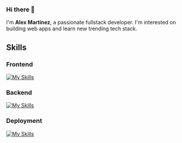 ### Hi there 👋 
I'm **Alex Martinez**, a passionate fullstack developer. I'm interested on building web apps and learn new trending tech stack.

## Skills

### Frontend
[![My Skills](https://skillicons.dev/icons?i=react,js,html,css,bootstrap,tailwind)](https://skillicons.dev)

### Backend

[![My Skills](https://skillicons.dev/icons?i=node,express,python)](https://skillicons.dev)

### Deployment

[![My Skills](https://skillicons.dev/icons?i=docker,git,jenkins)](https://skillicons.dev)

<!--
**aalexmrt/aalexmrt** is a ✨ _special_ ✨ repository because its `README.md` (this file) appears on your GitHub profile.

Here are some ideas to get you started:

- 🔭 I’m currently working on ...
- 🌱 I’m currently learning ...
- 👯 I’m looking to collaborate on ...
- 🤔 I’m looking for help with ...
- 💬 Ask me about ...
- 📫 How to reach me: ...
- 😄 Pronouns: ...
- ⚡ Fun fact: ...
-->
